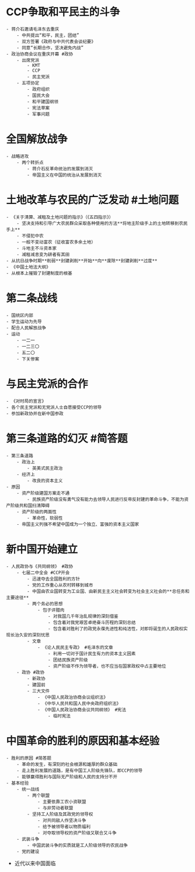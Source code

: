 # CCP争取和平民主的斗争
	- 蒋介石邀请毛泽东去重庆
		- 中共提出“和平，民主，团结”
		- 双方签署《政府与中共代表会谈纪要》
		- 同意“长期合作，坚决避免内战”
	- 政治协商会议在重庆开幕 #政协
		- 出席党派
			- KMT
			- CCP
			- 民主党派
		- 五项协定
			- 政府组织
			- 国民大会
			- 和平建国纲领
			- 宪法草案
			- 军事问题
# 全国解放战争
	- 战略进攻
		- 两个转折点
			- 蒋介石反革命统治的发展到消灭
			- 帝国主义在中国的统治从发展到消灭
# 土地改革与农民的广泛发动 #土地问题
	- 《关于清算、减租及土地问题的指示》（《五四指示》）
		- 坚决支持和引导广大农民群众采取各种使用的方法**将地主阶级手上的土地转移到农民手上**
		- 不侵犯中农
		- 一般不变动富农（征收富农多余土地）
		- 斗地主不斗资本家
		- 减租减息变为耕者有其田
	- 从抗日战争时期**削弱**封建剥削**开始**向**废除**封建剥削**过度**
	- 《中国土地法大纲》
	- 从根本上摧毁了封建制度的根基
# 第二条战线
	- 国统区内部
	- 学生运动为先导
	- 配合人民解放战争
	- 运动
		- 一二一
		- 一二三〇
		- 五二〇
		- 下关惨案
# 与民主党派的合作
	- 《对时局的宣言》
	- 各个民主党派和无党派人士自愿接受CCP的领导
	- 参加新政协并在新中国参政
# 第三条道路的幻灭 #简答题
	- 第三条道路
		- 政治上
			- 英美式民主政治
		- 经济上
			- 改良的资本主义
	- 原因
		- 资产阶级建国方案走不通
			- 民族资产阶级没有勇气没有能力去领导人民进行反帝反封建的革命斗争，不能为资产阶级共和国扫清障碍
		- 资产阶级的两面性
			- 革命性，软弱性
		- 帝国主义列强不希望中国成为一个独立、富强的资本主义国家
# 新中国开始建立
	- 人民政协与《共同纲领》 #政协
		- 七届二中全会 #CCP开会
			- 迅速夺去全国胜利的方针
			- 党的工作重心从农村转移到城市
			- 中国由农业国转变为工业国、由新民主主义社会转变为社会主义社会的**总任务和主要途径**
			- 两个务必的思想
				- 包子评腊肉
					- 对我国几千年治乱规律的深刻借鉴
					- 包含着对我党艰苦卓绝奋斗历程的深刻总结
					- 包含着对胜利了的政党永葆先进性和纯洁性，对即将诞生的人民政权实现长治久安的深刻忧思
			- 文章
				- 《论人民民主专政》 #毛泽东的文章
					- 利用一切对于国计民生有力的资本主义因素
					- 团结民族资产阶级
					- 资产阶级不作为领导者，也不应当在国家政权中占主要地位
		- 政协 #政协
			- 新政协
			- 建国前
			- 三大文件
				- 《中国人民政治协商会议组织法》
				- 《中华人民共和国人民中央政府组织法》
				- 《中国人民政治协商会议共同纲领》 #宪法
					- 临时宪法
# 中国革命的胜利的原因和基本经验
	- 胜利的原因 #简答题
		- 革命的发生，有深刻的社会根源和雄厚的群众基础
		- 走上胜利发展的道路，是有中国工人阶级先锋队，即CCP的领导
		- 能够赢得胜利与国际无产阶级和人民的支持分不开
	- 基本经验
		- 统一战线
			- 两个联盟
				- 主要依靠工农小资联盟
				- 与非劳动者联盟
			- 坚持工人阶级及其政党的领导权
				- 对共同敌人作坚决斗争
				- 给予被领导者以物质福利
				- 对夺取领导权的资产阶级又联合又斗争
		- 武装斗争
			- 中国武装斗争的实质就是工人阶级领导的农民战争
		- 党的建设
- 近代以来中国面临